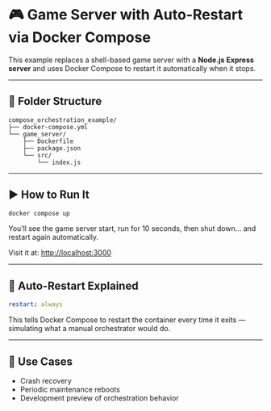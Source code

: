 # 🎮 Game Server with Auto-Restart via Docker Compose

This example replaces a shell-based game server with a **Node.js Express server** and uses Docker Compose to restart it automatically when it stops.

---

## 📁 Folder Structure

```
compose_orchestration_example/
├── docker-compose.yml
└── game_server/
    ├── Dockerfile
    ├── package.json
    └── src/
        └── index.js
```

---

## ▶️ How to Run It

```bash
docker compose up
```

You’ll see the game server start, run for 10 seconds, then shut down... and restart again automatically.

Visit it at: [http://localhost:3000](http://localhost:3000)

---

## 🔁 Auto-Restart Explained

```yaml
restart: always
```

This tells Docker Compose to restart the container every time it exits — simulating what a manual orchestrator would do.

---

## 🧠 Use Cases

- Crash recovery
- Periodic maintenance reboots
- Development preview of orchestration behavior
